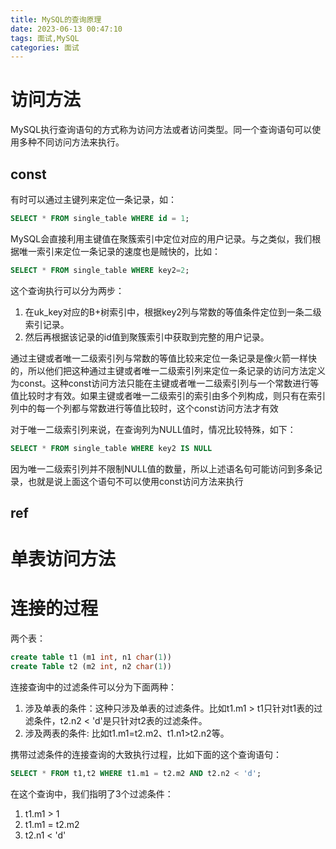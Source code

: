 ```yaml
---
title: MySQL的查询原理
date: 2023-06-13 00:47:10
tags: 面试,MySQL
categories: 面试
---
```

# 访问方法
MySQL执行查询语句的方式称为访问方法或者访问类型。同一个查询语句可以使用多种不同访问方法来执行。
<!--more-->
## const
有时可以通过主键列来定位一条记录，如：
```sql
SELECT * FROM single_table WHERE id = 1;
```
MySQL会直接利用主键值在聚簇索引中定位对应的用户记录。与之类似，我们根据唯一索引来定位一条记录的速度也是贼快的，比如：
```sql
SELECT * FROM single_table WHERE key2=2;
```
这个查询执行可以分为两步：
1. 在uk_key对应的B+树索引中，根据key2列与常数的等值条件定位到一条二级索引记录。
2. 然后再根据该记录的id值到聚簇索引中获取到完整的用户记录。

通过主键或者唯一二级索引列与常数的等值比较来定位一条记录是像火箭一样快的，所以他们把这种通过主键或者唯一二级索引列来定位一条记录的访问方法定义为const。这种const访问方法只能在主键或者唯一二级索引列与一个常数进行等值比较时才有效。如果主键或者唯一二级索引的索引由多个列构成，则只有在索引列中的每一个列都与常数进行等值比较时，这个const访问方法才有效

对于唯一二级索引列来说，在查询列为NULL值时，情况比较特殊，如下：
```sql
SELECT * FROM single_table WHERE key2 IS NULL
```
因为唯一二级索引列并不限制NULL值的数量，所以上述语名句可能访问到多条记录，也就是说上面这个语句不可以使用const访问方法来执行

## ref

# 单表访问方法

# 连接的过程
两个表：
```sql
create table t1 (m1 int, n1 char(1))
create Table t2 (m2 int, n2 char(1))
```
连接查询中的过滤条件可以分为下面两种：
1. 涉及单表的条件：这种只涉及单表的过滤条件。比如t1.m1 > t1只针对t1表的过滤条件，t2.n2 < 'd'是只针对t2表的过滤条件。
2. 涉及两表的条件: 比如t1.m1=t2.m2、t1.n1>t2.n2等。

携带过滤条件的连接查询的大致执行过程，比如下面的这个查询语句：
```sql
SELECT * FROM t1,t2 WHERE t1.m1 = t2.m2 AND t2.n2 < 'd';
```

在这个查询中，我们指明了3个过滤条件：
1. t1.m1 > 1
2. t1.m1 = t2.m2
3. t2.n1 < 'd'
